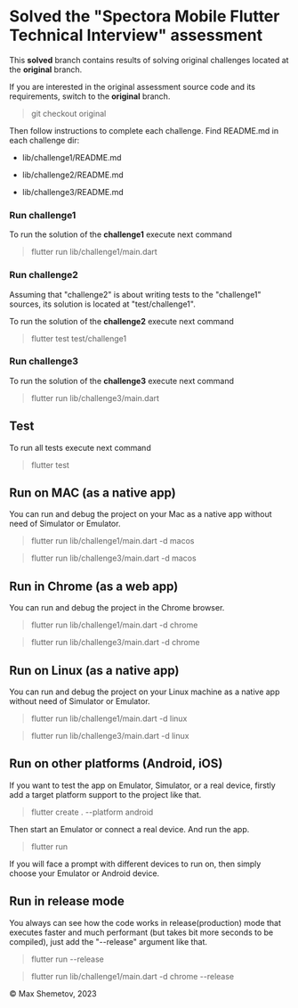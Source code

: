 # Solved the "Spectora Mobile Flutter Technical Interview" assessment

This <b>solved</b> branch contains results of solving
 original challenges located at the <b>original</b> branch.

If you are interested in the original assessment source code
 and its requirements, switch to the <b>original</b> branch.

 > git checkout original

Then follow instructions to complete each challenge.
Find README.md in each challenge dir:

- lib/challenge1/README.md

- lib/challenge2/README.md

- lib/challenge3/README.md

### Run challenge1
To run the solution of the <b>challenge1</b> execute next command

> flutter run lib/challenge1/main.dart

### Run challenge2
Assuming that "challenge2" is about writing tests to the "challenge1" sources,
its solution is located at "test/challenge1".

To run the solution of the <b>challenge2</b> execute next command

> flutter test test/challenge1

### Run challenge3
To run the solution of the <b>challenge3</b> execute next command

> flutter run lib/challenge3/main.dart

## Test
To run all tests execute next command

> flutter test
 
## Run on MAC (as a native app)
You can run and debug the project on your Mac as a native app
without need of Simulator or Emulator.

> flutter run lib/challenge1/main.dart -d macos

> flutter run lib/challenge3/main.dart -d macos

## Run in Chrome (as a web app)
You can run and debug the project in the Chrome browser.

> flutter run lib/challenge1/main.dart -d chrome

> flutter run lib/challenge3/main.dart -d chrome

## Run on Linux (as a native app)
You can run and debug the project on your Linux machine as a native app
without need of Simulator or Emulator.

> flutter run lib/challenge1/main.dart -d linux

> flutter run lib/challenge3/main.dart -d linux

## Run on other platforms (Android, iOS)
If you want to test the app on Emulator, Simulator, or a real device,
firstly add a target platform support to the project like that.

> flutter create . --platform android

Then start an Emulator or connect a real device.
And run the app.
> flutter run

If you will face a prompt with different devices to run on,
then simply choose your Emulator or Android device.

## Run in release mode
You always can see how the code works in release(production) mode
that executes faster and much performant (but takes bit more seconds to be compiled),
just add the "--release" argument like that.

> flutter run --release

> flutter run lib/challenge1/main.dart -d chrome --release


 © Max Shemetov, 2023
